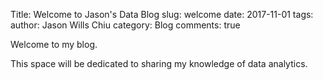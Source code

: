 Title: Welcome to Jason's Data Blog
slug: welcome
date: 2017-11-01
tags:
author: Jason Wills Chiu
category: Blog
comments: true

<!-- PELICAN_BEGIN_SUMMARY -->

Welcome to my blog.

This space will be dedicated to sharing my knowledge of data analytics.

<!-- PELICAN_END_SUMMARY -->
